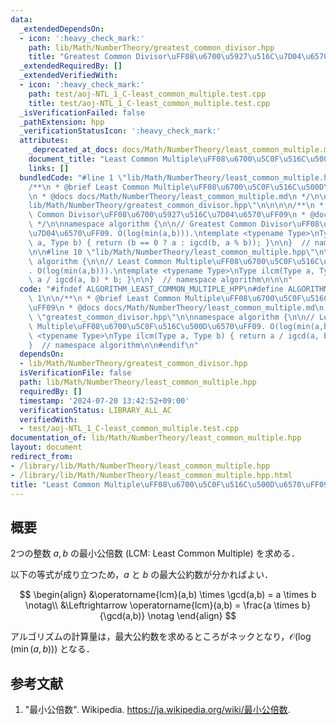 ```yaml
---
data:
  _extendedDependsOn:
  - icon: ':heavy_check_mark:'
    path: lib/Math/NumberTheory/greatest_common_divisor.hpp
    title: "Greatest Common Divisor\uFF08\u6700\u5927\u516C\u7D04\u6570\uFF09"
  _extendedRequiredBy: []
  _extendedVerifiedWith:
  - icon: ':heavy_check_mark:'
    path: test/aoj-NTL_1_C-least_common_multiple.test.cpp
    title: test/aoj-NTL_1_C-least_common_multiple.test.cpp
  _isVerificationFailed: false
  _pathExtension: hpp
  _verificationStatusIcon: ':heavy_check_mark:'
  attributes:
    _deprecated_at_docs: docs/Math/NumberTheory/least_common_multiple.md
    document_title: "Least Common Multiple\uFF08\u6700\u5C0F\u516C\u500D\u6570\uFF09"
    links: []
  bundledCode: "#line 1 \"lib/Math/NumberTheory/least_common_multiple.hpp\"\n\n\n\n\
    /**\n * @brief Least Common Multiple\uFF08\u6700\u5C0F\u516C\u500D\u6570\uFF09\
    \n * @docs docs/Math/NumberTheory/least_common_multiple.md\n */\n\n#line 1 \"\
    lib/Math/NumberTheory/greatest_common_divisor.hpp\"\n\n\n\n/**\n * @brief Greatest\
    \ Common Divisor\uFF08\u6700\u5927\u516C\u7D04\u6570\uFF09\n * @docs docs/Math/NumberTheory/greatest_common_divisor.md\n\
    \ */\n\nnamespace algorithm {\n\n// Greatest Common Divisor\uFF08\u6700\u5927\u516C\
    \u7D04\u6570\uFF09. O(log(min(a,b))).\ntemplate <typename Type>\nType igcd(Type\
    \ a, Type b) { return (b == 0 ? a : igcd(b, a % b)); }\n\n}  // namespace algorithm\n\
    \n\n#line 10 \"lib/Math/NumberTheory/least_common_multiple.hpp\"\n\nnamespace\
    \ algorithm {\n\n// Least Common Multiple\uFF08\u6700\u5C0F\u516C\u500D\u6570\uFF09\
    . O(log(min(a,b))).\ntemplate <typename Type>\nType ilcm(Type a, Type b) { return\
    \ a / igcd(a, b) * b; }\n\n}  // namespace algorithm\n\n\n"
  code: "#ifndef ALGORITHM_LEAST_COMMON_MULTIPLE_HPP\n#define ALGORITHM_LEAST_COMMON_MULTIPLE_HPP\
    \ 1\n\n/**\n * @brief Least Common Multiple\uFF08\u6700\u5C0F\u516C\u500D\u6570\
    \uFF09\n * @docs docs/Math/NumberTheory/least_common_multiple.md\n */\n\n#include\
    \ \"greatest_common_divisor.hpp\"\n\nnamespace algorithm {\n\n// Least Common\
    \ Multiple\uFF08\u6700\u5C0F\u516C\u500D\u6570\uFF09. O(log(min(a,b))).\ntemplate\
    \ <typename Type>\nType ilcm(Type a, Type b) { return a / igcd(a, b) * b; }\n\n\
    }  // namespace algorithm\n\n#endif\n"
  dependsOn:
  - lib/Math/NumberTheory/greatest_common_divisor.hpp
  isVerificationFile: false
  path: lib/Math/NumberTheory/least_common_multiple.hpp
  requiredBy: []
  timestamp: '2024-07-20 13:42:52+09:00'
  verificationStatus: LIBRARY_ALL_AC
  verifiedWith:
  - test/aoj-NTL_1_C-least_common_multiple.test.cpp
documentation_of: lib/Math/NumberTheory/least_common_multiple.hpp
layout: document
redirect_from:
- /library/lib/Math/NumberTheory/least_common_multiple.hpp
- /library/lib/Math/NumberTheory/least_common_multiple.hpp.html
title: "Least Common Multiple\uFF08\u6700\u5C0F\u516C\u500D\u6570\uFF09"
---
```

## 概要

2つの整数 $a, b$ の最小公倍数 (LCM: Least Common Multiple) を求める．

以下の等式が成り立つため，$a$ と $b$ の最大公約数が分かればよい．

$$
\begin{align}
&\operatorname{lcm}(a,b) \times \gcd(a,b) = a \times b \notag\\
&\Leftrightarrow \operatorname{lcm}(a,b) = \frac{a \times b}{\gcd(a,b)} \notag
\end{align}
$$

アルゴリズムの計算量は，最大公約数を求めるところがネックとなり，$\mathcal{O}(\log(\min(a,b)))$ となる． 


## 参考文献

1. "最小公倍数". Wikipedia. <https://ja.wikipedia.org/wiki/最小公倍数>.
